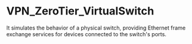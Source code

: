 # VPN_ZeroTier_VirtualSwitch
It simulates the behavior of a physical switch, providing Ethernet frame exchange services for devices connected to the switch's ports.
